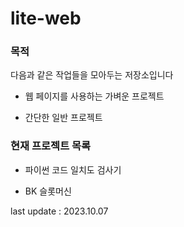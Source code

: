 # lite-web

### 목적

다음과 같은 작업들을 모아두는 저장소입니다

- 웹 페이지를 사용하는 가벼운 프로젝트

- 간단한 일반 프로젝트

### 현재 프로젝트 목록

- 파이썬 코드 일치도 검사기

- BK 슬롯머신

last update : 2023.10.07
